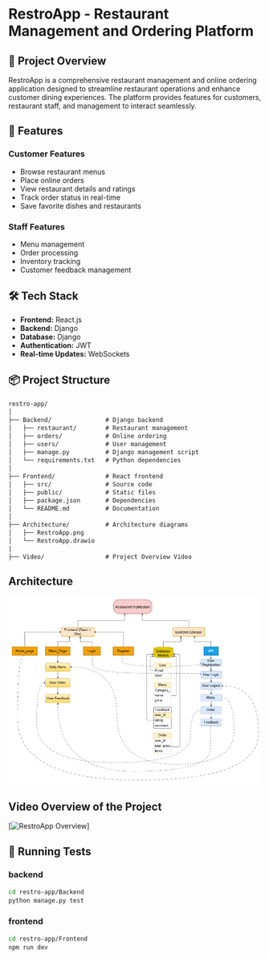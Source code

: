 # RestroApp - Restaurant Management and Ordering Platform

## 📝 Project Overview

RestroApp is a comprehensive restaurant management and online ordering application designed to streamline restaurant operations and enhance customer dining experiences. The platform provides features for customers, restaurant staff, and management to interact seamlessly.

## 🌟 Features

### Customer Features
- Browse restaurant menus
- Place online orders
- View restaurant details and ratings
- Track order status in real-time
- Save favorite dishes and restaurants

### Staff Features
- Menu management
- Order processing
- Inventory tracking
- Customer feedback management

## 🛠 Tech Stack

- **Frontend:** React.js
- **Backend:** Django
- **Database:** Django
- **Authentication:** JWT
- **Real-time Updates:** WebSockets

## 📦 Project Structure
```
restro-app/
│
├── Backend/               # Django backend
│   ├── restaurant/        # Restaurant management
│   ├── orders/            # Online ordering
│   ├── users/             # User management
│   ├── manage.py          # Django management script
│   └── requirements.txt   # Python dependencies
│
├── Frontend/              # React frontend
│   ├── src/               # Source code
│   ├── public/            # Static files
│   ├── package.json       # Dependencies
│   └── README.md          # Documentation
│
├── Architecture/          # Architecture diagrams    
│   ├── RestroApp.png
│   └── RestroApp.drawio
|
├── Video/                 # Project Overview Video
```

## Architecture
![RestroApp Architecture](https://github.com/MrHacker8468/Restorent_Project/blob/main/architecture/RestroApp.png)

## Video Overview of the Project
[![RestroApp Overview]([https://github.com/MrHacker8468/Restorent_Project/blob/main/Video/Project%20Overview.mp4](https://drive.google.com/file/d/1m2-iOpUkEhZOgK1_UpmNrCaUmduRW6-A/view?usp=drive_link))]

## 🧪 Running Tests
 ### backend
```bash
cd restro-app/Backend
python manage.py test
```
 ### frontend
```bash
cd restro-app/Frontend
npm run dev
```
